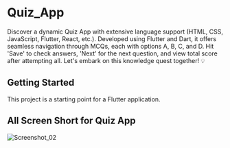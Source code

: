 # Quiz_App

Discover a dynamic Quiz App with extensive language support (HTML, CSS, JavaScript, Flutter, React, etc.). Developed using Flutter and Dart, it offers seamless navigation through MCQs, each with options A, B, C, and D. Hit 'Save' to check answers, 'Next' for the next question, and view total score after attempting all. Let's embark on this knowledge quest together! 💡

## Getting Started

This project is a starting point for a Flutter application.

## All Screen Short for Quiz App
![Screenshot_02](https://github.com/abhay-yadav01/flashcard_quiz_app/assets/157784718/eb480763-d40a-4476-a949-c7318cab03cc)


